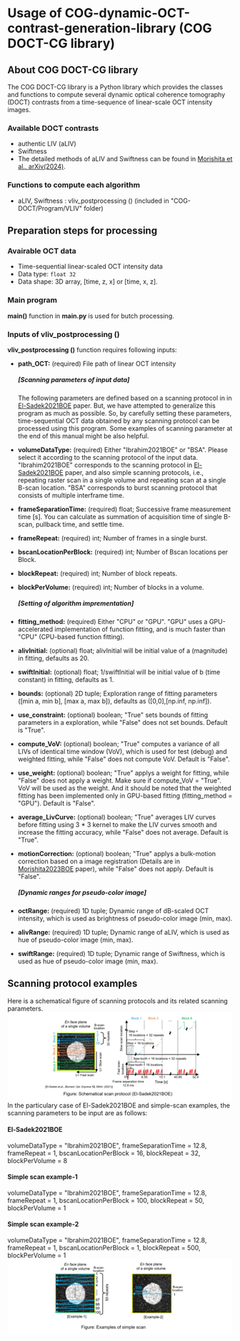 Usage of COG-dynamic-OCT-contrast-generation-library (COG DOCT-CG library)
====================================================

About COG DOCT-CG library
------------------
The COG DOCT-CG library is a Python library which provides the classes and functions to compute several dynamic optical coherence tomography (DOCT) contrasts from a time-sequence of linear-scale OCT intensity images.

### Available DOCT contrasts
- authentic LIV (aLIV)
- Swiftness
- The detailed methods of aLIV and Swiftness can be found in [Morishita et al., arXiv(2024)](https://doi.org/10.48550/arXiv.2412.09351).

### Functions to compute each algorithm
- aLIV, Swiftness : vliv_postprocessing () (included in "COG-DOCT/Program/VLIV" folder)


Preparation steps for processing
--------------------------------
### Avairable OCT data
- Time-sequential linear-scaled OCT intensity data
- Data type: `float 32`
- Data shape: 3D array, [time, z, x] or [time, x, z].

### Main program
**main()** function in **main.py** is used for butch processing.
### Inputs of vliv_postprocessing ()
**vliv_postprocessing ()** function requires following inputs:
- **path_OCT:** (required) File path of linear OCT intensity

	##### [Scanning parameters of input data]
	The following parameters are defined based on a scanning protocol in in [El-Sadek2021BOE](https://doi.org/10.1364/BOE.440444) paper. But, we have attempted to generalize this program as much as possible. So, by carefully setting these parameters, time-sequential OCT data obtained by any scanning protocol can be processed using this program. Some examples of scanning parameter at the end of this manual might be also helpful.
- **volumeDataType:** (required) Either "Ibrahim2021BOE" or "BSA".
        Please select it according to the scanning protocol of the input data. "Ibrahim2021BOE" corresponds to the scanning protocol in [El-Sadek2021BOE](https://doi.org/10.1364/BOE.440444) paper, and also simple scanning protocols, i.e., repeating raster scan in a single volume and repeating scan at a single B-scan location. "BSA" corresponds to burst scanning protocol that consists of multiple interframe time.
- **frameSeparationTime:** (required) float; Successive frame measurement time [s]. You can calculate as summation of acquisition time of single B-scan, pullback time, and settle time.
- **frameRepeat:** (required) int; Number of frames in a single burst.
- **bscanLocationPerBlock:** (required) int; Number of Bscan locations per Block.
- **blockRepeat:** (required) int; Number of block repeats.
- **blockPerVolume:** (required) int; Number of blocks in a volume.

	##### [Setting of algorithm imprementation]
- **fitting_method:** (required) Either "CPU" or "GPU". "GPU" uses a GPU-accelerated implementation of function fitting, and is much faster than "CPU" (CPU-based function fitting).
- **alivInitial:** (optional) float; alivInitial will be initial value of a (magnitude) in fitting, defaults as 20.
- **swiftInitial:** (optional) float; 1/swiftInitial will be initial value of b (time constant) in fitting, defaults as 1.
- **bounds:** (optional) 2D tuple; Exploration range of fitting parameters ([min a, min b], [max a, max b]), defaults as ([0,0],[np.inf, np.inf]).
- **use_constraint:** (optional) boolean; "True" sets bounds of fitting parameters in a exploration, while "False" does not set bounds. Default is "True".
- **compute_VoV:** (optional) boolean; "True" computes a variance of all LIVs of identical time window (VoV), which is used for test (debug) and weighted fitting, while "False" does not compute VoV. Default is "False".
- **use_weight:** (optional) boolean; "True" applys a weight for fitting, while "False" does not apply a weight. Make sure if compute_VoV = "True". VoV will be used as the weight. And it should be noted that the weighted fitting has been implemented only in GPU-based fitting (fitting_method = "GPU"). Default is "False".
- **average_LivCurve:** (optional) boolean; "True" averages LIV curves before fitting using 3 * 3 kernel to make the LIV curves smooth and increase the fitting accuracy, while "False" does not average. Default is "True".
- **motionCorrection:** (optional) boolean; "True" applys a bulk-motion correction based on a image registration (Details are in [Morishita2023BOE](https://doi.org/10.1364/BOE.488097) paper), while "False" does not apply. Default is "False".

	##### [Dynamic ranges for pseudo-color image]
- **octRange:** (required) 1D tuple; Dynamic range of dB-scaled OCT intensity, which is used as brightness of pseudo-color image (min, max).
- **alivRange:** (required) 1D tuple; Dynamic range of aLIV, which is used as hue of pseudo-color image (min, max).
- **swiftRange:** (required) 1D tuple; Dynamic range of Swiftness, which is used as hue of pseudo-color image (min, max).

Scanning protocol examples
----------------------------
Here is a schematical figure of scanning protocols and its related scanning parameters.  
![El-Sadek2021BOE protocol](figures/Elsadek2021BOE.jpg)
In the particulary case of El-Sadek2021BOE and simple-scan examples, the scanning parameters to be input are as follows:
#### El-Sadek2021BOE
volumeDataType = "Ibrahim2021BOE", frameSeparationTime = 12.8, frameRepeat = 1, bscanLocationPerBlock = 16, blockRepeat = 32, blockPerVolume = 8
#### Simple scan example-1
volumeDataType = "Ibrahim2021BOE", frameSeparationTime = 12.8, frameRepeat = 1, bscanLocationPerBlock = 100, blockRepeat = 50, blockPerVolume = 1
#### Simple scan example-2
volumeDataType = "Ibrahim2021BOE", frameSeparationTime = 12.8, frameRepeat = 1, bscanLocationPerBlock = 1, blockRepeat = 500, blockPerVolume = 1  
![Simple scan protocols](figures/ScanProtocol.jpg)





